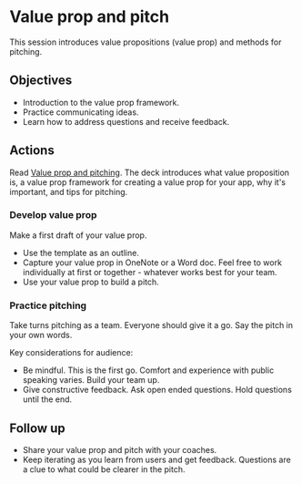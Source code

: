 # Value prop and pitch

This session introduces value propositions (value prop) and methods for pitching.

## Objectives

* Introduction to the value prop framework.
* Practice communicating ideas.
* Learn how to address questions and receive feedback.

## Actions

Read [Value prop and pitching](https://github.com/tnt-summer-academy/Curriculum/blob/main/Reference/Product%20decks/2.2%20-%20Value%20prop%20and%20pitch.pdf). The deck introduces what value proposition is, a value prop framework for creating a value prop for your app, why it's important, and tips for pitching.

### Develop value prop

Make a first draft of your value prop.

* Use the template as an outline.
* Capture your value prop in OneNote or a Word doc. Feel free to work individually at first or together - whatever works best for your team.
* Use your value prop to build a pitch.

### Practice pitching

Take turns pitching as a team. Everyone should give it a go. Say the pitch in your own words.

Key considerations for audience:

* Be mindful. This is the first go. Comfort and experience with public speaking varies. Build your team up.
* Give constructive feedback. Ask open ended questions. Hold questions until the end.

## Follow up

* Share your value prop and pitch with your coaches.
* Keep iterating as you learn from users and get feedback. Questions are a clue to what could be clearer in the pitch.
